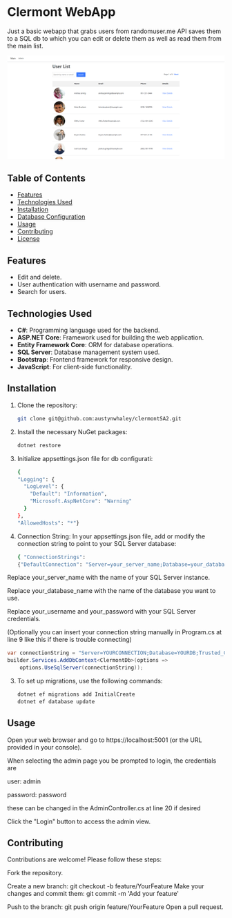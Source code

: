 # Clermont WebApp

Just a basic webapp that grabs users from randomuser.me API saves them to a SQL db to which you can edit or delete them as well as read them from the main list.

![alt text](image.png)

## Table of Contents

- [Features](#features)
- [Technologies Used](#technologies-used)
- [Installation](#installation)
- [Database Configuration](#database-configuration)
- [Usage](#usage)
- [Contributing](#contributing)
- [License](#license)

## Features
- Edit and delete.
- User authentication with username and password.
- Search for users.

## Technologies Used

- **C#**: Programming language used for the backend.
- **ASP.NET Core**: Framework used for building the web application.
- **Entity Framework Core**: ORM for database operations.
- **SQL Server**: Database management system used.
- **Bootstrap**: Frontend framework for responsive design.
- **JavaScript**: For client-side functionality.

## Installation

1. Clone the repository:
   ```bash
   git clone git@github.com:austynwhaley/clermontSA2.git
2. Install the necessary NuGet packages:
   ```bash
   dotnet restore
3. Initialize appsettings.json file for db configurati:
    ```bash
   {
    "Logging": {
      "LogLevel": {
        "Default": "Information",
        "Microsoft.AspNetCore": "Warning"
      }
    },
    "AllowedHosts": "*"}
4. Connection String: In your appsettings.json file, add or modify the connection string to point to your SQL Server database:
   ```bash
   { "ConnectionStrings": 
   {"DefaultConnection": "Server=your_server_name;Database=your_database_name;User Id=your_username;Password=your_password;"}}

Replace your_server_name with the name of your SQL Server instance.

Replace your_database_name with the name of the database you want to use.

Replace your_username and your_password with your SQL Server credentials.


(Optionally you can insert your connection string manually in Program.cs at line 9 like this if there is trouble connecting)
```csharp
var connectionString = "Server=YOURCONNECTION;Database=YOURDB;Trusted_Connection=True;TrustServerCertificate=True;";
builder.Services.AddDbContext<ClermontDb>(options =>
    options.UseSqlServer(connectionString));
```


3. To set up migrations, use the following commands:
    ```bash
    dotnet ef migrations add InitialCreate
    dotnet ef database update

## Usage
Open your web browser and go to https://localhost:5001 (or the URL provided in your console).

When selecting the admin page you be prompted to login, the credentials are 

user: admin

password: password

these can be changed in the AdminController.cs at line 20 if desired

Click the "Login" button to access the admin view.

## Contributing
Contributions are welcome! Please follow these steps:

Fork the repository.

Create a new branch: git checkout -b feature/YourFeature
Make your changes and commit them: git commit -m 'Add your feature'

Push to the branch: git push origin feature/YourFeature
Open a pull request.